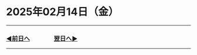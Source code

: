 # 2025年02月14日（金）

---

### [◀️前日へ](https://github.com/yuasys/chatty-journal/blob/main/2025/02/2025-02-13.md)&emsp;&emsp;&emsp;&emsp;[翌日へ▶️](https://github.com/yuasys/chatty-journal/blob/main/2025/02/2025-02-15.md)

---
